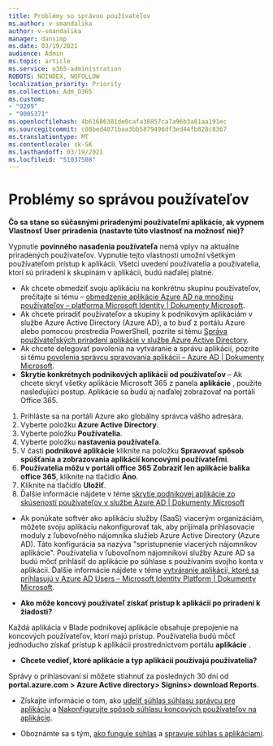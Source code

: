 ```yaml
---
title: Problémy so správou používateľov
ms.author: v-smandalika
author: v-smandalika
manager: dansimp
ms.date: 03/19/2021
audience: Admin
ms.topic: article
ms.service: o365-administration
ROBOTS: NOINDEX, NOFOLLOW
localization_priority: Priority
ms.collection: Adm_O365
ms.custom:
- "9209"
- "9005371"
ms.openlocfilehash: 4b61686381de0cafa38857ca7a96b3a81aa191ec
ms.sourcegitcommit: c08bed4071baa3bb5879496df3ed44fb828c8367
ms.translationtype: MT
ms.contentlocale: sk-SK
ms.lasthandoff: 03/19/2021
ms.locfileid: "51037508"
---
```

# <a name="user-management-issues"></a>Problémy so správou používateľov

**Čo sa stane so súčasnými priradenými používateľmi aplikácie, ak vypnem Vlastnosť User priradenia (nastavte túto vlastnosť na možnosť nie)?**

Vypnutie **povinného nasadenia používateľa** nemá vplyv na aktuálne priradených používateľov. Vypnutie tejto vlastnosti umožní všetkým používateľom prístup k aplikácii. Všetci uvedení používatelia a používatelia, ktorí sú priradení k skupinám v aplikácii, budú naďalej platné.

- Ak chcete obmedziť svoju aplikáciu na konkrétnu skupinu používateľov, prečítajte si tému – [obmedzenie aplikácie Azure AD na množinu používateľov – platforma Microsoft Identity | Dokumenty Microsoft](https://docs.microsoft.com/azure/active-directory/develop/howto-restrict-your-app-to-a-set-of-users#:~:text=Select%20the%20application%20you%20want%2cand%20set%20it%20to%20Yes.).
- Ak chcete priradiť používateľov a skupiny k podnikovým aplikáciám v službe Azure Active Directory (Azure AD), a to buď z portálu Azure alebo pomocou prostredia PowerShell, pozrite si tému [Správa používateľských priradení aplikácie v službe Azure Active Directory](https://docs.microsoft.com/azure/active-directory/manage-apps/assign-user-or-group-access-portal).
- Ak chcete delegovať povolenia na vytváranie a správu aplikácií, pozrite si tému [povolenia správcu spravovania aplikácií – Azure AD | Dokumenty Microsoft](https://docs.microsoft.com/azure/active-directory/roles/delegate-app-roles).
- **Skrytie konkrétnych podnikových aplikácií od používateľov** – Ak chcete skryť všetky aplikácie Microsoft 365 z panela **aplikácie** , použite nasledujúci postup. Aplikácie sa budú aj naďalej zobrazovať na portáli Office 365.

 1. Prihláste sa na portáli Azure ako globálny správca vášho adresára. 
 2. Vyberte položku **Azure Active Directory**. 
 3. Vyberte položku **Používatelia**. 
 4. Vyberte položku **nastavenia používateľa**. 
 5. V časti **podnikové aplikácie** kliknite na položku **Spravovať spôsob spúšťania a zobrazovania aplikácií koncovými používateľmi**. 
 6. **Používatelia môžu v portáli office 365 Zobraziť len aplikácie balíka office 365**, kliknite na tlačidlo **Áno**. 
 7. Kliknite na tlačidlo **Uložiť**. 
 8. Ďalšie informácie nájdete v téme [skrytie podnikovej aplikácie zo skúseností používateľov v službe Azure AD | Dokumenty Microsoft](https://docs.microsoft.com/azure/active-directory/manage-apps/hide-application-from-user-portal#:~:text=%20Hide%20an%20application%20from%20the%20end%20user,6%20Click%20Properties.%207%20Click%20Save.%20See%20More.)

- Ak ponúkate softvér ako aplikáciu služby (SaaS) viacerým organizáciám, môžete svoju aplikáciu nakonfigurovať tak, aby prijímala prihlasovacie moduly z ľubovoľného nájomníka služieb Azure Active Directory (Azure AD). Táto konfigurácia sa nazýva "sprístupnenie viacerých nájomníkov aplikácie". Používatelia v ľubovoľnom nájomníkovi služby Azure AD sa budú môcť prihlásiť do aplikácie po súhlase s používaním svojho konta v aplikácii. Ďalšie informácie nájdete v téme [vytváranie aplikácií, ktoré sa prihlasujú v Azure AD Users – Microsoft Identity Platform | Dokumenty Microsoft](https://docs.microsoft.com/azure/active-directory/develop/howto-convert-app-to-be-multi-tenant).

- **Ako môže koncový používateľ získať prístup k aplikácii po priradení k žiadosti?**

Každá aplikácia v Blade podnikovej aplikácie obsahuje prepojenie na koncových používateľov, ktorí majú prístup. Používatelia budú môcť jednoducho získať prístup k aplikácii prostredníctvom portálu **aplikácie** .

- **Chcete vedieť, ktoré aplikácie a typ aplikácií používajú používatelia?**

Správy o prihlasovaní si môžete stiahnuť za posledných 30 dní od **portal.azure.com > Azure Active directory> Signins> download Reports**.

- Získajte informácie o tom, ako [udeliť súhlas súhlasu správcu pre aplikáciu](https://docs.microsoft.com/azure/active-directory/manage-apps/grant-admin-consent) a [Nakonfigurujte spôsob súhlasu koncových používateľov na aplikácie](https://docs.microsoft.com/azure/active-directory/manage-apps/configure-user-consent).

- Oboznámte sa s tým, [ako funguje súhlas](https://docs.microsoft.com/azure/active-directory/develop/v2-permissions-and-consent) a [spravuje súhlas s aplikáciami](https://docs.microsoft.com/azure/active-directory/manage-apps/manage-consent-requests).


